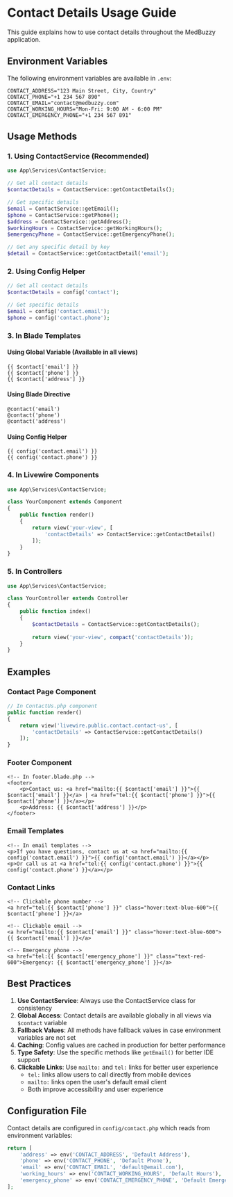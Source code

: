 # Contact Details Usage Guide

This guide explains how to use contact details throughout the MedBuzzy application.

## Environment Variables

The following environment variables are available in `.env`:

```env
CONTACT_ADDRESS="123 Main Street, City, Country"
CONTACT_PHONE="+1 234 567 890"
CONTACT_EMAIL="contact@medbuzzy.com"
CONTACT_WORKING_HOURS="Mon-Fri: 9:00 AM - 6:00 PM"
CONTACT_EMERGENCY_PHONE="+1 234 567 891"
```

## Usage Methods

### 1. Using ContactService (Recommended)

```php
use App\Services\ContactService;

// Get all contact details
$contactDetails = ContactService::getContactDetails();

// Get specific details
$email = ContactService::getEmail();
$phone = ContactService::getPhone();
$address = ContactService::getAddress();
$workingHours = ContactService::getWorkingHours();
$emergencyPhone = ContactService::getEmergencyPhone();

// Get any specific detail by key
$detail = ContactService::getContactDetail('email');
```

### 2. Using Config Helper

```php
// Get all contact details
$contactDetails = config('contact');

// Get specific details
$email = config('contact.email');
$phone = config('contact.phone');
```

### 3. In Blade Templates

#### Using Global Variable (Available in all views)
```blade
{{ $contact['email'] }}
{{ $contact['phone'] }}
{{ $contact['address'] }}
```

#### Using Blade Directive
```blade
@contact('email')
@contact('phone')
@contact('address')
```

#### Using Config Helper
```blade
{{ config('contact.email') }}
{{ config('contact.phone') }}
```

### 4. In Livewire Components

```php
use App\Services\ContactService;

class YourComponent extends Component
{
    public function render()
    {
        return view('your-view', [
            'contactDetails' => ContactService::getContactDetails()
        ]);
    }
}
```

### 5. In Controllers

```php
use App\Services\ContactService;

class YourController extends Controller
{
    public function index()
    {
        $contactDetails = ContactService::getContactDetails();
        
        return view('your-view', compact('contactDetails'));
    }
}
```

## Examples

### Contact Page Component
```php
// In ContactUs.php component
public function render()
{
    return view('livewire.public.contact.contact-us', [
        'contactDetails' => ContactService::getContactDetails()
    ]);
}
```

### Footer Component
```blade
<!-- In footer.blade.php -->
<footer>
    <p>Contact us: <a href="mailto:{{ $contact['email'] }}">{{ $contact['email'] }}</a> | <a href="tel:{{ $contact['phone'] }}">{{ $contact['phone'] }}</a></p>
    <p>Address: {{ $contact['address'] }}</p>
</footer>
```

### Email Templates
```blade
<!-- In email templates -->
<p>If you have questions, contact us at <a href="mailto:{{ config('contact.email') }}">{{ config('contact.email') }}</a></p>
<p>Or call us at <a href="tel:{{ config('contact.phone') }}">{{ config('contact.phone') }}</a></p>
```

### Contact Links
```blade
<!-- Clickable phone number -->
<a href="tel:{{ $contact['phone'] }}" class="hover:text-blue-600">{{ $contact['phone'] }}</a>

<!-- Clickable email -->
<a href="mailto:{{ $contact['email'] }}" class="hover:text-blue-600">{{ $contact['email'] }}</a>

<!-- Emergency phone -->
<a href="tel:{{ $contact['emergency_phone'] }}" class="text-red-600">Emergency: {{ $contact['emergency_phone'] }}</a>
```

## Best Practices

1. **Use ContactService**: Always use the ContactService class for consistency
2. **Global Access**: Contact details are available globally in all views via `$contact` variable
3. **Fallback Values**: All methods have fallback values in case environment variables are not set
4. **Caching**: Config values are cached in production for better performance
5. **Type Safety**: Use the specific methods like `getEmail()` for better IDE support
6. **Clickable Links**: Use `mailto:` and `tel:` links for better user experience
   - `tel:` links allow users to call directly from mobile devices
   - `mailto:` links open the user's default email client
   - Both improve accessibility and user experience

## Configuration File

Contact details are configured in `config/contact.php` which reads from environment variables:

```php
return [
    'address' => env('CONTACT_ADDRESS', 'Default Address'),
    'phone' => env('CONTACT_PHONE', 'Default Phone'),
    'email' => env('CONTACT_EMAIL', 'default@email.com'),
    'working_hours' => env('CONTACT_WORKING_HOURS', 'Default Hours'),
    'emergency_phone' => env('CONTACT_EMERGENCY_PHONE', 'Default Emergency'),
];
```
